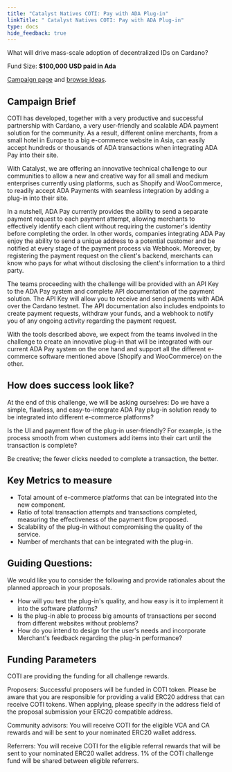 ```yaml
---
title: "Catalyst Natives COTI: Pay with ADA Plug-in"
linkTitle: " Catalyst Natives COTI: Pay with ADA Plug-in"
type: docs
hide_feedback: true
---
```


What will drive mass-scale adoption of decentralized IDs on Cardano?

Fund Size: **$100,000 USD paid in Ada**

[Campaign page](https://cardano.ideascale.com/a/campaign-home/26256) and [browse ideas](https://cardano.ideascale.com/a/ideas/top/campaign-filter/byids/campaigns/26256/stage/unspecified).

## Campaign Brief

COTI has developed, together with a very productive and successful partnership with Cardano, a very user-friendly and scalable ADA payment solution for the community. As a result, different online merchants, from a small hotel in Europe to a big e-commerce website in Asia, can easily accept hundreds or thousands of ADA transactions when integrating ADA Pay into their site.

With Catalyst, we are offering an innovative technical challenge to our communities to allow a new and creative way for all small and medium enterprises currently using platforms, such as Shopify and WooCommerce, to readily accept ADA Payments with seamless integration by adding a plug-in into their site.

In a nutshell, ADA Pay currently provides the ability to send a separate payment request to each payment attempt, allowing merchants to effectively identify each client without requiring the customer's identity before completing the order. In other words, companies integrating ADA Pay enjoy the ability to send a unique address to a potential customer and be notified at every stage of the payment process via Webhook. Moreover, by registering the payment request on the client's backend, merchants can know who pays for what without disclosing the client's information to a third party.

The teams proceeding with the challenge will be provided with an API Key to the ADA Pay system and complete API documentation of the payment solution. The API Key will allow you to receive and send payments with ADA over the Cardano testnet. The API documentation also includes endpoints to create payment requests, withdraw your funds, and a webhook to notify you of any ongoing activity regarding the payment request.

With the tools described above, we expect from the teams involved in the challenge to create an innovative plug-in that will be integrated with our current ADA Pay system on the one hand and support all the different e-commerce software mentioned above (Shopify and WooCommerce) on the other.

## How does success look like?

At the end of this challenge, we will be asking ourselves: Do we have a simple, flawless, and easy-to-integrate ADA Pay plug-in solution ready to be integrated into different e-commerce platforms?

Is the UI and payment flow of the plug-in user-friendly? For example, is the process smooth from when customers add items into their cart until the transaction is complete?

Be creative; the fewer clicks needed to complete a transaction, the better.

## Key Metrics to measure

- Total amount of e-commerce platforms that can be integrated into the new component.
- Ratio of total transaction attempts and transactions completed, measuring the effectiveness of the payment flow proposed.
- Scalability of the plug-in without compromising the quality of the service.
- Number of merchants that can be integrated with the plug-in.

## Guiding Questions:
We would like you to consider the following and provide rationales about the planned approach in your proposals.

- How will you test the plug-in's quality, and how easy is it to implement it into the software platforms?
- Is the plug-in able to process big amounts of transactions per second from different websites without problems?
- How do you intend to design for the user's needs and incorporate Merchant's feedback regarding the plug-in performance?
## Funding Parameters

COTI are providing the funding for all challenge rewards.

Proposers: Successful proposers will be funded in COTI token. Please be aware that you are responsible for providing a valid ERC20 address that can receive COTI tokens. When applying, please specify in the address field of the proposal submission your ERC20 compatible address.

Community advisors: You will receive COTI for the eligible VCA and CA rewards and will be sent to your nominated ERC20 wallet address.

Referrers: You will receive COTI for the eligible referral rewards that will be sent to your nominated ERC20 wallet address. 1% of the COTI challenge fund will be shared between eligible referrers.